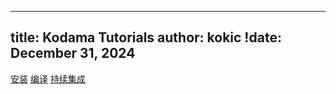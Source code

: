 
---
title: Kodama Tutorials
author: kokic
!date: December 31, 2024
---

[安装](/tutorials/install.md#:embed)
[编译](/tutorials/compile.md#:embed)
[](/tutorials/publish.md#:embed)
[](/tutorials/link-rules.md#:embed)
[持续集成](/tutorials/github-workflow.md#:embed)
